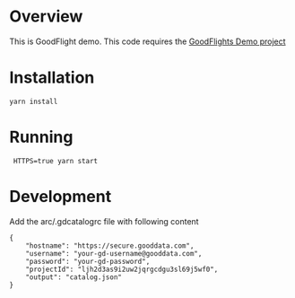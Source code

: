 # Overview

This is GoodFlight demo. This code requires the 
[GoodFlights Demo project](https://secure.gooddata.com/gdc/projects/ljh2d3as9i2uw2jqrgcdgu3sl69j5wf0)

# Installation

```$bash
yarn install
```

# Running

```$bash
 HTTPS=true yarn start
```

# Development

Add the arc/.gdcatalogrc file with following content

```$json
{
    "hostname": "https://secure.gooddata.com",
    "username": "your-gd-username@gooddata.com",
    "password": "your-gd-password",
    "projectId": "ljh2d3as9i2uw2jqrgcdgu3sl69j5wf0",
    "output": "catalog.json"
}
```
